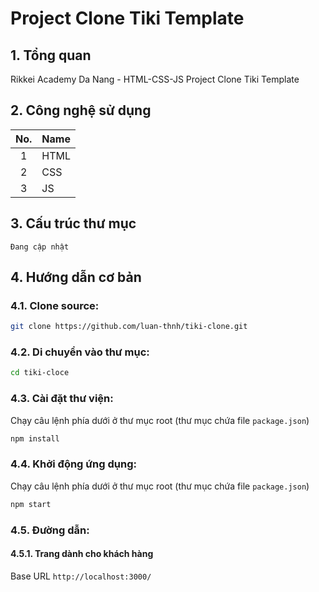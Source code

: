 # Project Clone Tiki Template

## 1. Tổng quan

Rikkei Academy Da Nang - HTML-CSS-JS Project Clone Tiki Template

## 2. Công nghệ sử dụng

| No. | Name |
| :-: | ---- |
|  1  | HTML |
|  2  | CSS  |
|  3  | JS   |

## 3. Cấu trúc thư mục

```
Đang cập nhật
```

## 4. Hướng dẫn cơ bản

### 4.1. Clone source:

```bash
git clone https://github.com/luan-thnh/tiki-clone.git
```

### 4.2. Di chuyển vào thư mục:

```bash
cd tiki-cloce
```

### 4.3. Cài đặt thư viện:

Chạy câu lệnh phía dưới ở thư mục root (thư mục chứa file `package.json`)

```bash
npm install
```

### 4.4. Khởi động ứng dụng:

Chạy câu lệnh phía dưới ở thư mục root (thư mục chứa file `package.json`)

```bash
npm start
```

### 4.5. Đường dẫn:

#### 4.5.1. Trang dành cho khách hàng

Base URL `http://localhost:3000/`
